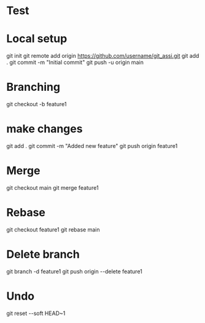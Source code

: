 # Test

# Local setup
git init
git remote add origin https://github.com/username/git_assi.git
git add .
git commit -m "Initial commit"
git push -u origin main

# Branching
git checkout -b feature1
# make changes
git add .
git commit -m "Added new feature"
git push origin feature1

# Merge
git checkout main
git merge feature1

# Rebase
git checkout feature1
git rebase main

# Delete branch
git branch -d feature1
git push origin --delete feature1

# Undo
git reset --soft HEAD~1
